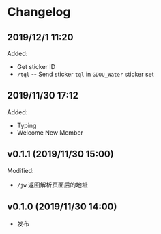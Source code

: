# Changelog

## 2019/12/1 11:20

Added:

- Get sticker ID
- `/tql` -- Send sticker `tql` in `GDOU_Water` sticker set

## 2019/11/30 17:12

Added:

- Typing
- Welcome New Member

## v0.1.1 (2019/11/30 15:00)

Modified:

- `/jw` 返回解析页面后的地址

## v0.1.0 (2019/11/30 14:00)

- 发布

